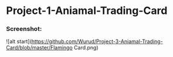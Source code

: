 # Project-1-Aniamal-Trading-Card
### Screenshot:
![alt start](https://github.com/Wurud/Project-3-Aniamal-Trading-Card/blob/master/Flamingo Card.png)
